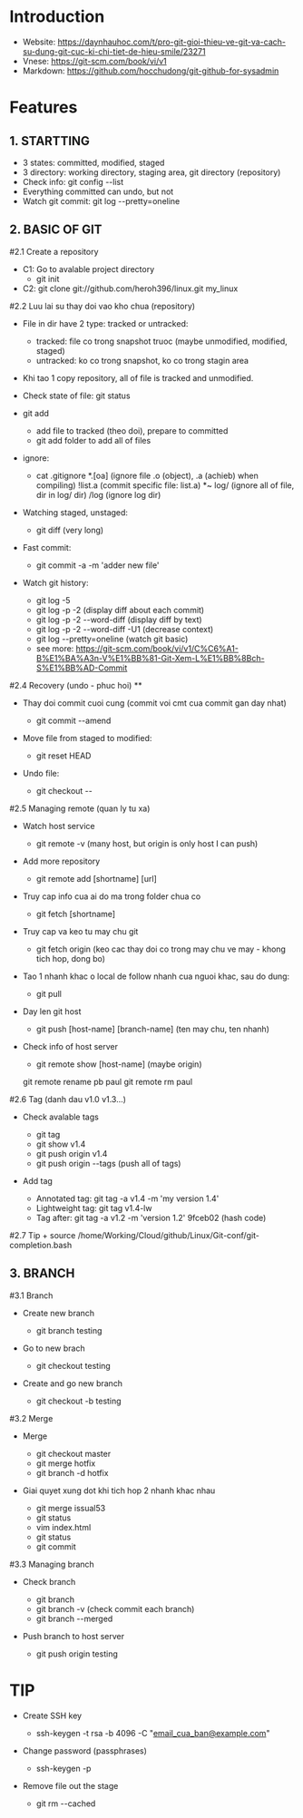 <!---
/*******************************************************************************
// Project name   :
// File name      : Git_getting_started.md
// Created date   : Wednesday 06/28/17
// Author         : Huy Hung Ho
// Last modified  : Wednesday 06/28/17
// Desc           :
*******************************************************************************/
-->
Introduction
============
- Website:  https://daynhauhoc.com/t/pro-git-gioi-thieu-ve-git-va-cach-su-dung-git-cuc-ki-chi-tiet-de-hieu-smile/23271
- Vnese:      https://git-scm.com/book/vi/v1
- Markdown: https://github.com/hocchudong/git-github-for-sysadmin


Features
========

## 1. STARTTING

- 3 states: committed, modified, staged
- 3 directory: working directory, staging area, git directory (repository)
- Check info: git config --list
- Everything committed can undo, but not
- Watch git commit:  git log --pretty=oneline

## 2. BASIC OF GIT

#2.1 Create a repository
- C1:
    Go to avalable project directory
    + git init
- C2:
    git clone git://github.com/heroh396/linux.git my_linux

#2.2 Luu lai su thay doi vao kho chua (repository)
- File in dir have 2 type: tracked or untracked:
    + tracked: file co trong snapshot truoc (maybe unmodified, modified, staged)
    + untracked: ko co trong snapshot, ko co trong stagin area

- Khi tao 1 copy repository, all of file is tracked and unmodified.

- Check state of file: git status

- git add
    + add file to tracked (theo doi), prepare to committed
    + git add folder to add all of files

- ignore:
    + cat .gitignore
        *.[oa]          (ignore file .o (object), .a (achieb) when compiling)
        !list.a         (commit specific file: list.a)
        *~
        log/            (ignore all of file, dir in log/ dir)
        /log            (ignore log dir)

- Watching staged, unstaged:
    + git diff          (very long)

- Fast commit:
    + git commit -a -m 'adder new file'

- Watch git history:
    + git log -5
    + git log -p -2                 (display diff about each commit)
    + git log -p -2 --word-diff     (display diff by text)
    + git log -p -2 --word-diff -U1 (decrease context)
    + git log --pretty=oneline      (watch git basic)
    + see more: https://git-scm.com/book/vi/v1/C%C6%A1-B%E1%BA%A3n-V%E1%BB%81-Git-Xem-L%E1%BB%8Bch-S%E1%BB%AD-Commit

#2.4 Recovery (undo - phuc hoi) **
- Thay doi commit cuoi cung (commit voi cmt cua commit gan day nhat)
    + git commit --amend

- Move file from staged to modified:
    + git reset HEAD <file>

- Undo file: <dangerous>
    + git checkout -- <file>

#2.5 Managing remote (quan ly tu xa)
- Watch host service
    + git remote -v     (many host, but origin is only host I can push)

- Add more repository
    + git remote add [shortname] [url]

- Truy cap info cua ai do ma trong folder chua co
    + git fetch [shortname]

- Truy cap va keo tu may chu git
    + git fetch origin      (keo cac thay doi co trong may chu ve may - khong
      tich hop, dong bo)

- Tao 1 nhanh khac o local de follow nhanh cua nguoi khac, sau do dung:
    + git pull

- Day len git host
    + git push [host-name] [branch-name] (ten may chu, ten nhanh)

- Check info of host server
    + git remote show [host-name]       (maybe origin)

    git remote rename pb paul
    git remote rm paul


#2.6 Tag (danh dau v1.0 v1.3...)
- Check avalable tags
    + git tag
    + git show v1.4
    + git push origin v1.4
    + git push origin --tags (push all of tags)

- Add tag
    + Annotated tag:    git tag -a v1.4 -m 'my version 1.4'
    + Lightweight tag:  git tag v1.4-lw
    + Tag after:        git tag -a v1.2 -m 'version 1.2' 9fceb02    (hash code)

#2.7 Tip
    + source /home/Working/Cloud/github/Linux/Git-conf/git-completion.bash


## 3. BRANCH

#3.1 Branch
- Create new branch
    + git branch testing

- Go to new brach
    + git checkout testing

- Create and go new branch
    + git checkout -b testing

#3.2 Merge
- Merge
    + git checkout master
    + git merge hotfix
    + git branch -d hotfix

- Giai quyet xung dot khi tich hop 2 nhanh khac nhau
    + git merge issual53    <error>
    + git status            <unmerged index.html>
    + vim index.html
    + git status            <check oke>
    + git commit

#3.3 Managing branch
- Check branch
    + git branch
    + git branch -v     (check commit each branch)
    + git branch --merged

- Push branch to host server
    + git push origin testing





TIP
===
- Create SSH key
    + ssh-keygen -t rsa -b 4096 -C "email_cua_ban@example.com"

- Change password (passphrases)
    + ssh-keygen -p

- Remove file out the stage
    + git rm --cached <file>
